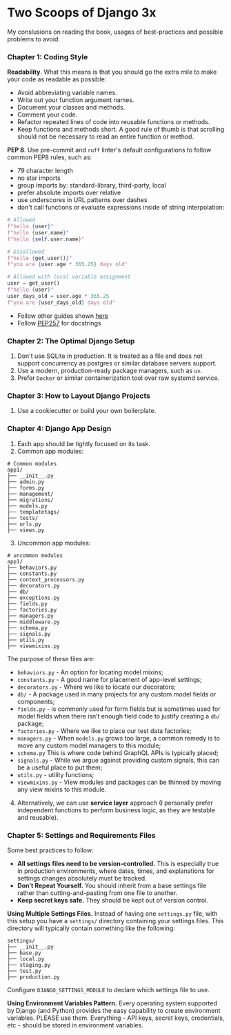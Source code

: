 # Two Scoops of Django 3x

My conslusions on reading the book, usages of best-practices and possible problems to avoid.

### Chapter 1: Coding Style

**Readability**. What this means is that you should go the extra mile to make your code as readable as possible:
- Avoid abbreviating variable names.
- Write out your function argument names.
- Document your classes and methods.
- Comment your code.
- Refactor repeated lines of code into reusable functions or methods.
- Keep functions and methods short. A good rule of thumb is that scrolling should not be necessary to read an entire function or method.

**PEP 8**. Use pre-commit and `ruff` linter's default configurations to follow common PEP8 rules, such as:
- 79 character length
- no star imports
- group imports by: standard-library, third-party, local
- prefer absolute imports over relative
- use underscores in URL patterns over dashes
- don't call functions or evaluate expressions inside of string interpolation:

```python
# Allowed
f"hello {user}"
f"hello {user.name}"
f"hello {self.user.name}"

# Disallowed
f"hello {get_user()}"
f"you are {user.age * 365.25} days old"

# Allowed with local variable assignment
user = get_user()
f"hello {user}"
user_days_old = user.age * 365.25
f"you are {user_days_old} days old"
```

- Follow other guides shown [here](https://docs.djangoproject.com/en/5.2/internals/contributing/writing-code/coding-style/)
- Follow [PEP257](https://peps.python.org/pep-0257/) for docstrings


### Chapter 2: The Optimal Django Setup

1. Don't use SQLite in production. It is treated as a file and does not support concurrency as postgres or similar database servers support.
2. Use a modern, production-ready package managers, such as `uv`.
3. Prefer `Docker` or similar containerization tool over raw systemd service.


### Chapter 3: How to Layout Django Projects

1. Use a cookiecutter or build your own boilerplate.


### Chapter 4: Django App Design

1. Each app should be tightly focused on its task.
2. Common app modules:

```
# Common modules
app1/
├── __init__.py
├── admin.py
├── forms.py
├── management/
├── migrations/
├── models.py
├── templatetags/
├── tests/
├── urls.py
├── views.py
```

3. Uncommon app modules:

```
# uncommon modules
app1/
├── behaviors.py
├── constants.py
├── context_processors.py
├── decorators.py
├── db/
├── exceptions.py
├── fields.py
├── factories.py
├── managers.py
├── middleware.py
├── schema.py
├── signals.py
├── utils.py
├── viewmixins.py
```
The purpose of these files are:
- `behaviors.py` - An option for locating model mixins;
- `constants.py` - A good name for placement of app-level settings;
- `decorators.py` - Where we like to locate our decorators;
- `db/` - A package used in many projects for any custom model fields or components;
- `fields.py` - is commonly used for form fields but is sometimes used for model fields when there isn’t enough field code to justify creating a `db/` package;
- `factories.py` - Where we like to place our test data factories;
- `managers.py` - When `models.py` grows too large, a common remedy is to move any custom model managers to this module;
- `schema.py` This is where code behind GraphQL APIs is typically placed;
- `signals.py` - While we argue against providing custom signals, this can be a useful place to put them;
- `utils.py` - utility functions;
- `viewmixins.py` - View modules and packages can be thinned by moving any view mixins to this module.

4. Alternatively, we can use **service layer** approach (I personally prefer independent functions to perform business logic, as they are testable and reusable).


### Chapter 5: Settings and Requirements Files

Some best practices to follow:
- **All settings files need to be version-controlled.** This is especially true in production environments, where dates, times, and explanations for settings changes absolutely must be tracked.
- **Don’t Repeat Yourself.** You should inherit from a base settings file rather than cutting-and-pasting from one file to another.
- **Keep secret keys safe.** They should be kept out of version control.

**Using Multiple Settings Files.** Instead of having one `settings.py` file, with this setup you have a `settings/` directory containing your settings files. This directory will typically contain something like the following:
```
settings/
├── __init__.py
├── base.py
├── local.py
├── staging.py
├── test.py
├── production.py
```
Configure `DJANGO_SETTINGS_MODULE` to declare which settings file to use.

**Using Environment Variables Pattern.** Every operating system supported by Django (and Python) provides the easy capability to create environment variables. PLEASE use them. Everything - API keys, secret keys, credentials, etc - should be stored in environment variables.


